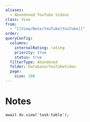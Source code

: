 ```yaml
---
aliases:
  - Abandoned YouTube Videos
class: View
from:
  - "[[View/Note/YouTube|YouTube]]"
order: 
queryConfig:
  columns:
    internalRating: rating
    priority: true
    status: true
  filterType: Abandoned
  folder: Database/YouTubeVideo
  page:
    size: 100
---
```

# Notes

```dataviewjs
await dv.view('task-table');
```
